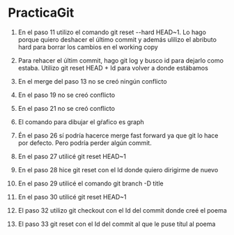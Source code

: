 
# PracticaGit

1. En el paso 11 utilizo el comando git reset --hard HEAD~1. Lo hago porque quiero deshacer el 
   último commit y además ulilizo el abributo hard para borrar los cambios en el working copy

2. Para rehacer el últim commit, hago git log y busco id para dejarlo como estaba. Utilizo git reset HEAD + Id para volver a donde estábamos

3. En el merge del paso 13 no se creó ningún conflicto

4. En el paso 19 no se creó conflicto

5. En el paso 21 no se creó conflicto

6. El comando para dibujar el gŕafico es graph

7. Én el paso 26 sí podría hacerce merge fast forward ya que git lo hace por defecto. Pero podría perder algún commit.

8. En el paso 27 utilicé git reset HEAD~1

9. En el paso 28 hice git reset con el Id donde quiero dirigirme de nuevo

10. En el paso 29 utilicé el comando git branch -D title

11. En el paso 30 utilicé git reset HEAD~1

12. El paso 32 utilizo git checkout con el Id del commit donde creé el poema

13. El paso 33 git reset con el Id del commit al que le puse títul al poema

